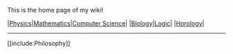 This is the home page of my wiki!

|[Physics](./Physics)|[Mathematics](./Mathematics/Home)|[Computer Science](./Computer-Science/)|
|[Biology](./Biology/)|[Logic](./Logic/)|
|[Horology](./Horology/)|

---

[[include:Philosophy]]